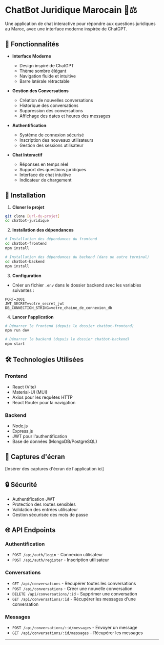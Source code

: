 # ChatBot Juridique Marocain 🤖⚖️

Une application de chat interactive pour répondre aux questions juridiques au Maroc, avec une interface moderne inspirée de ChatGPT.

## 🌟 Fonctionnalités

- **Interface Moderne**
  - Design inspiré de ChatGPT
  - Thème sombre élégant
  - Navigation fluide et intuitive
  - Barre latérale rétractable

- **Gestion des Conversations**
  - Création de nouvelles conversations
  - Historique des conversations
  - Suppression des conversations
  - Affichage des dates et heures des messages

- **Authentification**
  - Système de connexion sécurisé
  - Inscription des nouveaux utilisateurs
  - Gestion des sessions utilisateur

- **Chat Interactif**
  - Réponses en temps réel
  - Support des questions juridiques
  - Interface de chat intuitive
  - Indicateur de chargement

## 🚀 Installation

1. **Cloner le projet**
```bash
git clone [url-du-projet]
cd chatbot-juridique
```

2. **Installation des dépendances**
```bash
# Installation des dépendances du frontend
cd chatbot-frontend
npm install

# Installation des dépendances du backend (dans un autre terminal)
cd chatbot-backend
npm install
```

3. **Configuration**
- Créer un fichier `.env` dans le dossier backend avec les variables suivantes :
```env
PORT=3001
JWT_SECRET=votre_secret_jwt
DB_CONNECTION_STRING=votre_chaine_de_connexion_db
```

4. **Lancer l'application**
```bash
# Démarrer le frontend (depuis le dossier chatbot-frontend)
npm run dev

# Démarrer le backend (depuis le dossier chatbot-backend)
npm start
```

## 🛠️ Technologies Utilisées

### Frontend
- React (Vite)
- Material-UI (MUI)
- Axios pour les requêtes HTTP
- React Router pour la navigation

### Backend
- Node.js
- Express.js
- JWT pour l'authentification
- Base de données (MongoDB/PostgreSQL)

## 📱 Captures d'écran

[Insérer des captures d'écran de l'application ici]

## 🔒 Sécurité

- Authentification JWT
- Protection des routes sensibles
- Validation des entrées utilisateur
- Gestion sécurisée des mots de passe

## 🌐 API Endpoints

### Authentification
- `POST /api/auth/login` - Connexion utilisateur
- `POST /api/auth/register` - Inscription utilisateur

### Conversations
- `GET /api/conversations` - Récupérer toutes les conversations
- `POST /api/conversations` - Créer une nouvelle conversation
- `DELETE /api/conversations/:id` - Supprimer une conversation
- `GET /api/conversations/:id` - Récupérer les messages d'une conversation

### Messages
- `POST /api/conversations/:id/messages` - Envoyer un message
- `GET /api/conversations/:id/messages` - Récupérer les messages




---
